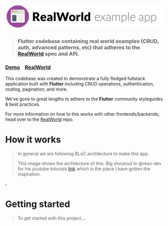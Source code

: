 # ![RealWorld Example App](./public/images/logo.png)

> ### Flutter codebase containing real world examples (CRUD, auth, advanced patterns, etc) that adheres to the [RealWorld](https://github.com/gothinkster/realworld) spec and API.


### [Demo]()&nbsp;&nbsp;&nbsp;&nbsp;[RealWorld](https://github.com/gothinkster/realworld)


This codebase was created to demonstrate a fully fledged fullstack application built with **Flutter** including CRUD operations, authentication, routing, pagination, and more.

We've gone to great lengths to adhere to the **Flutter** community styleguides & best practices.

For more information on how to this works with other frontends/backends, head over to the [RealWorld](https://github.com/gothinkster/realworld) repo.


# How it works

> In general we are following BLoC architecture to make this app.
>
> This image shows the architecture of this. Big shoutout to @reso-dev for his youtube tutorials [link](https://www.youtube.com/c/ResoCoder) which is the place I have gotten the inspiration.
>
<img src="C:\Users\thisi\Desktop\projects\mobileapp\public\images\architecture.png" style="zoom:30%;" />



# Getting started

> To get started with this project....
